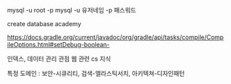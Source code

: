 mysql -u root -p
mysql -u 유저네임 -p 패스워드

create database academy


https://docs.gradle.org/current/javadoc/org/gradle/api/tasks/compile/CompileOptions.html#setDebug-boolean-

인덱스, 데이터 관리 관점
웹 관련 cs 지식

특정 도메인 : 보안-시큐리티, 검색-엘라스틱서치, 아키텍쳐-디자인패턴